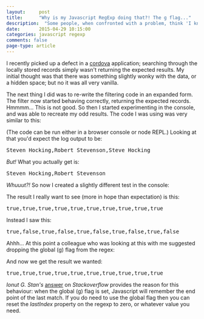 ```yaml
---
layout: 	post
title:  	"Why is my Javascript RegExp doing that?! The g flag..."
description:  "Some people, when confronted with a problem, think 'I know, I'll use regular expressions'. Now they have two problems."
date:   	2015-04-29 10:15:00
categories: javascript regexp
comments: false
page-type: article
---
```

I recently picked up a defect in a [cordova][apache-cordova] application; searching through the locally stored records simply wasn't returning the expected results. My initial thought was that there was something slightly wonky with the data, or a hidden space; but no it was all very vanilla.

The next thing I did was to re-write the filtering code in an expanded form. The filter now started behaving correctly, returning the expected records. Hmmmm... This is not good. So then I started experimenting in the console, and was able to recreate my odd results. The code I was using was very similar to this:

<script src="https://gist.github.com/steve-codemunkies/7e99bedabc058bae4401.js"></script>

(The code can be run either in a browser console or node REPL.) Looking at that you'd expect the log output to be:

<pre>Steven Hocking,Robert Stevenson,Steve Hocking</pre>

_But!_ What you actually get is:

<pre>Steven Hocking,Robert Stevenson</pre>

_Whuuut?!_ So now I created a slightly different test in the console:

<script src="https://gist.github.com/steve-codemunkies/fd4048557af2ab7d4b17.js"></script>

The result I really want to see (more in hope than expectation) is this:

<pre>true,true,true,true,true,true,true,true,true,true</pre>

Instead I saw this:

<pre>true,false,true,false,true,false,true,false,true,false</pre>

Ahhh... At this point a colleague who was looking at this with me suggested dropping the global (g) flag from the regex:

<script src="https://gist.github.com/steve-codemunkies/835c0e540655606cdbdf.js"></script>

And now we get the result we wanted:

<pre>true,true,true,true,true,true,true,true,true,true</pre>

_Ionut G. Stan's_ [answer][stackoverflow-regexp] on _Stackoverflow_ provides the reason for this behaviour: when the global (g) flag is set, Javascript will remember the end point of the last match. If you do need to use the global flag then you can reset the _lastIndex_ property on the regexp to zero, or whatever value you need.

<script src="https://gist.github.com/steve-codemunkies/9fe8e0ed845a0bf5c342.js"></script>

[apache-cordova]:       https://cordova.apache.org/
[stackoverflow-regexp]: http://stackoverflow.com/a/1520853/747649

